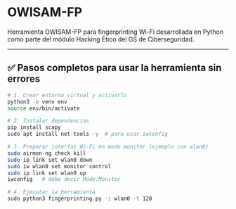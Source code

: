 # OWISAM-FP

Herramienta OWISAM-FP para fingerprinting Wi-Fi desarrollada en Python como parte del módulo Hacking Ético del GS de Ciberseguridad.

---

## ✅ Pasos completos para usar la herramienta sin errores

```bash
# 1. Crear entorno virtual y activarlo
python3 -m venv env
source env/bin/activate

# 2. Instalar dependencias
pip install scapy
sudo apt install net-tools -y  # para usar iwconfig

# 3. Preparar interfaz Wi-Fi en modo monitor (ejemplo con wlan0)
sudo airmon-ng check kill
sudo ip link set wlan0 down
sudo iw wlan0 set monitor control
sudo ip link set wlan0 up
iwconfig   # debe decir Mode:Monitor

# 4. Ejecutar la herramienta
sudo python3 fingerprinting.py -i wlan0 -t 120
